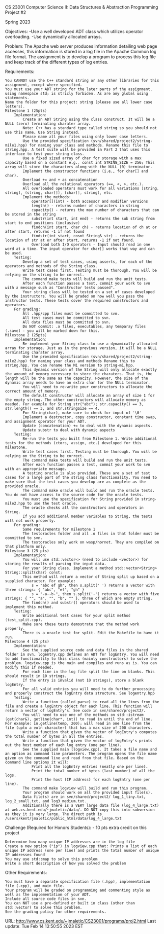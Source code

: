 
CS 23001 Computer Science II: Data Structures & Abstraction
Programming Project #2

Spring 2023

Objectives:
-Use a well developed ADT class which utilizes operator overloading.
-Use dynamically allocated arrays.

Problem:
The Apache web server produces information detailing web page accesses, this information is stored in a log file in the Apache Common log file format. The assignment is to develop a program to process this log file and keep track of the different types of log entries.

Requirements:

    You CANNOT use the C++ standard string or any other libraries for this assignment, except where specified.
    You must use your ADT string for the later parts of the assignment.
    using namespace std; is stricly forbiden. As are any global using statements.
    Name the folder for this project: string (please use all lower case letters).
    Milestone 1 (25pts)
        Implementation:
            Create an ADT String using the class construct. It will be a NULL (zero) terminating charater array.
            Note: C++ has a standard type called string so you should not use this name. Use String instead.
            Please name all your files using only lower case letters.
            Use the provided specification (svn/shared/project2/string-mile1.hpp) for naming your class and methods. Rename this file to string.hpp. A test suite will be provided in Part 2 that uses this interface to test your string class.
            Use a fixed sized array of char for storage with a max capacity based on a constant e.g., const int STRING_SIZE = 256; This array will store the characters along with the NULL (0) terminator.
            Implement the constructor functions (i.e., for char[] and char).
            Overload += and + as concatenation
            Overload all the relational operators (==, <, >, etc.).
            All overloaded operators must work for all variations (string, string), (string, char[]), (char[], string), etc.
            Implement the methods:
                operator[](int) - both accessor and modifier versions
                length() - returns number of characters in string
                capacity() - returns the max number of characters that can be stored in the string
                substr(int start, int end) - returns the sub string from start to end positions (inclusive)
                findch(int start, char ch) - returns location of ch at or after start, returns -1 if not found
                findstr(int start, cosnt String& str) - returns the location of str at or after start, returns -1 if not found.
                Overload both I/O operators - Input should read in one word at a time. The input operator for char[] works that way and can be used.
        Testing:
            Develop a set of test cases, using asserts, for each of the operators and methods of the String class.
            Write test cases first. Testing must be thorough. You will be relying on the string to be correct.
            The command make tests will build and run the unit tests.
            After each function passes a test, commit your work to svn with a message such as "Constructor tests passed".
            Your string class will be tested on a set of cases developed by the instructors. You will be graded on how well you pass the instructor tests. These tests cover the required constructors and operators.
        For grading:
            All .hpp/cpp files must be committed to svn.
            All test cases must be committed to svn.
            All data files must be committed to svn.
            Do NOT commit: .o files, executables, any temparay files (.save) - you will be marked down for this.
    Milestone 2 (25pts)
        Implementation:
            Re-implement your String class to use a dynamically allocated array for storage. Just as in the previous version, it will be a NULL terminating charater array.
            Use the provided specification (svn/shared/project2/string-mile2.hpp) for naming your class and methods Rename this to string.hpp. You can rename the M1 version to string-m1.hpp.
            This dynamic version of the String will only allocate exactly the amount of memory necessary to store the charaters. That is, the length will be the same as the capacity. However, the size of the dynamic array needs to have an extra char for the NULL terminator.
            You will need to re-write your constructors to allocate the correct amount of memory.
            The default constructor will allocate an array of size 1 for the empty string. The other constructors will allocate memory as needed. For example for String str("abc"); str.capacity() == 3, str.length() == 3, and str.stringSize == 4.
            For String(char), make sure to check for input of '\0'
            Implement a destructor, copy constructor, constant time swap, and assignment operator for your ADT.
            Update (concatenation) += to deal with the dynamic aspects.
            Update substr to deal with dynamic aspects
        Testing:
            Re-run the tests you built from Milestone 1. Write additional tests for the methods (ctors, assign, etc.) developed for this milestone.
            Write test cases first. Testing must be thorough. You will be relying on the String to be correct.
            The command make tests will build and run the unit tests.
            After each function passes a test, commit your work to svn with an appropriate message.
            A testing oracle is also provided. These are a set of test cases for a large part of the string class functionality. You need to make sure that the test cases you develop are as complete as the provided oracle.
            The command make oracle will build and run the oracle tests. You do not have access to the source code for the oracle tests.
            You must use the specification for String provided in string-mile2.hpp to use the test oracle.
            The oracle checks all the constructors and operators in String.
            If you add additional member variables to String, the tests will not work properly.
        For grading:
            Same requirements for milestone 1
            The testoracles folder and all .o files in that folder must be committed to svn.
            The testoracles only work on wasp/hornet. They are compiled on that platform only.
    Milestone 3 (25 pts)
        Implementation:
            You will use std::vector<> (need to include <vector>) for storing the results of parsing the input data.
            For your String class, implement a method std::vector<String> String::split(char) const;
            This method will return a vector of String split up based on a supplied character. For example:
                s = "abc ef gh", then s.split(' ') returns a vector with three strings: { "abc", "ef", "gh" }
                s = "-a--b-", then s.split('-') returns a vector with five strings: { "", "a", "", "b", "" }, three of which are empty string.
            The findch() and substr() operators should be used to implement this method.
        Testing:
            Write additional test cases for your split method (test_split.cpp).
            Make sure these tests demostrate that the method work properly.
            There is a oracle test for split. Edit the Makefile to have it run.
    Milestone 4 (25 pts)
        Implementation:
            See the supplied source code and data files in the shared folder in svn. logentry.cpp defines an ADT for logEntry. You will need to add functionality to this class (mainly constructors) to solve the problem. logview.cpp is the main and compiles and runs as is. You can modify this if needed.
            For each line in the log file split the line on blanks. This should result in 10 strings.
            If the entry is invalid (not 10 strings), store a blank logEntry.
            For all valid entries you will need to do further processing and properly construct the logEntry data structure. See logentry.hpp
        Testing:
            Write a function (called parse) to read all the lines from the file and create a logEntry object for each line. This function will return a vector of logEntry's. See code in svn/shared/project2/.
            You will need to use one of the methods on std::istream (get(char&), getline(char*, int)) to read in until the end of line. For example: in.getline(temp, 200); will read in one line from the file (upto a eoln character) that has a max size of 200 characters.
            Write a function that given the vector of logEntry's computes the total number of bytes in all the entries.
            Write a function that given the vector of logEntry's prints out the host member of each log entry (one per line).
            See the supplied main (logview.cpp). It takes a file name and an option as command line parameters. The program opens the file name given on the command line and read from that file. Based on the command line options it will:
                Print all the logEntry entries (neatly one per line).
                Print the total number of bytes (last number) of all the logs.
                Print the host (IP address) for each logEntry (one per line).
            The command make logview will build and run this program.
            Your program should work on all the provided input file(s).
            Data file(s) are in svn/shared/project2/ log_1_tiny.txt, log_2_small.txt, and log3_medium.txt.
            Additionally there is a VERY large data file (log_4_large.txt) at web.cs.kent.edu/~jmaletic/data/. DO NOT copy this into subversion as they it is very large. The direct path is /users/kent/jmaletic/public_html/data/log_4_large.txt

Challenge (Required for Honors Students): - 10 pts extra credit on this project

    Deteremine how many unique IP addresses are in the log file
    Create a new option ("ip") in logview.cpp that: Prints a list of each unique IP address (one per line) and prints the total number of unique IP addresses found
    You may use std::map to solve this problem
    Write a short description of how you solved the problem

Other Requirements:

    You must have a separate specification file (.hpp), implementation file (.cpp), and main file.
    Your program will be graded on programming and commenting style as well as the implementation of your ADT.
    Include all source code files in svn.
    You can NOT use a pre-defined or built in class (other than std::vector) to solve this problem.
    See the grading policy for other requirements.

URL: http://www.cs.kent.edu/~jmaletic/CS23001/programs/proj2.html
Last update: Tue Feb 14 13:50:55 2023 EST 
